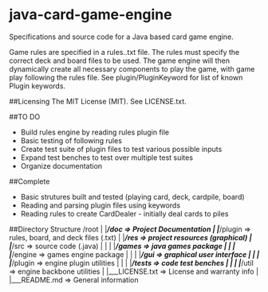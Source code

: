 # java-card-game-engine
Specifications and source code for a Java based card game engine.

Game rules are specified in a rules.<game>.txt file. The rules must specify the correct deck and board files to be used. The game engine will then dynamically create all necessary components to play the game, with game play following the rules file. See plugin/PluginKeyword for list of known Plugin keywords.

##Licensing
The MIT License (MIT). See LICENSE.txt.

##TO DO
* Build rules engine by reading rules plugin file
* Basic testing of following rules
* Create test suite of plugin files to test various possible inputs
* Expand test benches to test over multiple test suites
* Organize documentation

##Complete
* Basic strutures built and tested (playing card, deck, cardpile, board)
* Reading and parsing plugin files using keywords
* Reading rules to create CardDealer - initially deal cards to piles

##Directory Structure
	/root
	|
	|___/doc			=> Project Documentation
	|
	|___/plugin			=> rules, board, and deck files (.txt)
	|
	|___/res			=> project resources (graphical)
	|
	|___/src			=> source code (.java)
	|	|
	|	|___/games			=> java games package
	|		|
	|		|___/engine			=> games engine package
	|			|
	|			|___/gui			=> graphical user interface
	|			|
	|			|___/plugin			=> engine plugin utilities
	|			|
	|			|___/tests			=> code test benches
	|			|
	|			|___/util			=> engine backbone utilities
	|
	|___LICENSE.txt		=> License and warranty info
	|
	|___README.md		=> General information 

